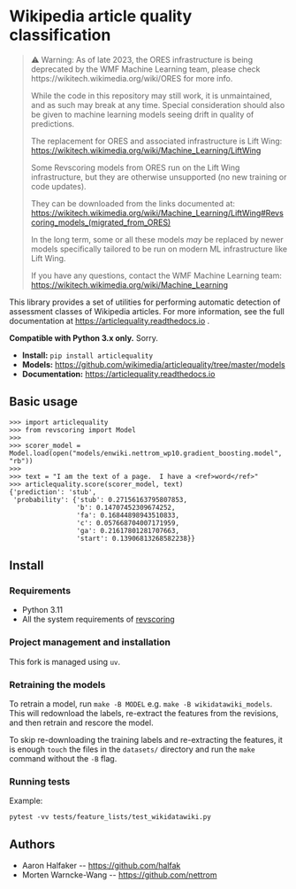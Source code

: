 # Wikipedia article quality classification
<blockquote>
⚠️ Warning: As of late 2023, the ORES infrastructure is being deprecated by the
WMF Machine Learning team, please check https://wikitech.wikimedia.org/wiki/ORES for more info.

While the code in this repository may still work, it is unmaintained, and as
such may break at any time. Special consideration should also be given to
machine learning models seeing drift in quality of predictions.

The replacement for ORES and associated infrastructure is Lift Wing:
https://wikitech.wikimedia.org/wiki/Machine_Learning/LiftWing

Some Revscoring models from ORES run on the Lift Wing infrastructure, but they
are otherwise unsupported (no new training or code updates).

They can be downloaded from the links documented at:
https://wikitech.wikimedia.org/wiki/Machine_Learning/LiftWing#Revscoring_models_(migrated_from_ORES)

In the long term, some or all these models *may* be replaced by newer models
specifically tailored to be run on modern ML infrastructure like Lift Wing.

If you have any questions, contact the WMF Machine Learning team:
https://wikitech.wikimedia.org/wiki/Machine_Learning
</blockquote>


This library provides a set of utilities for performing automatic detection of
assessment classes of Wikipedia articles.  For more information, see the full
documentation at https://articlequality.readthedocs.io .

**Compatible with Python 3.x only.**  Sorry.

* **Install:** ``pip install articlequality``
* **Models:** https://github.com/wikimedia/articlequality/tree/master/models
* **Documentation:** https://articlequality.readthedocs.io

## Basic usage

    >>> import articlequality
    >>> from revscoring import Model
    >>>
    >>> scorer_model = Model.load(open("models/enwiki.nettrom_wp10.gradient_boosting.model", "rb"))
    >>>
    >>> text = "I am the text of a page.  I have a <ref>word</ref>"
    >>> articlequality.score(scorer_model, text)
    {'prediction': 'stub',
     'probability': {'stub': 0.27156163795807853,
                     'b': 0.14707452309674252,
                     'fa': 0.16844898943510833,
                     'c': 0.057668704007171959,
                     'ga': 0.21617801281707663,
                     'start': 0.13906813268582238}}

## Install

### Requirements

* Python 3.11
* All the system requirements of [revscoring](https://github.com/wikimedia/revscoring)

### Project management and installation

This fork is managed using `uv`.

<!-- ### Installation steps -->

<!-- 1. clone this repository -->
<!-- 2. install the package itself and its dependencies `python setup.py install` -->
<!-- 3. You can verify that your installation worked by running `make enwiki_models` to build the English Wikipedia article quality model or `make wikidatawiki_models` to build the item quality model for Wikidata -->

### Retraining the models

To retrain a model, run `make -B MODEL` e.g. `make -B wikidatawiki_models`. This will redownload the labels, re-extract the features from the revisions, and then retrain and rescore the model.

To skip re-downloading the training labels and re-extracting the features, it is enough `touch` the files in the `datasets/` directory and run the `make` command without the `-B` flag.

### Running tests

Example:

```
pytest -vv tests/feature_lists/test_wikidatawiki.py
```

## Authors
* Aaron Halfaker -- https://github.com/halfak
* Morten Warncke-Wang -- https://github.com/nettrom
